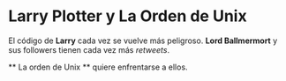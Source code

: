 
# Larry Plotter y La Orden de Unix

El código de  **Larry** cada vez se vuelve más peligroso.
**Lord Ballmermort** y sus followers tienen cada vez más *retweets*.

** La orden de Unix ** quiere enfrentarse a ellos.